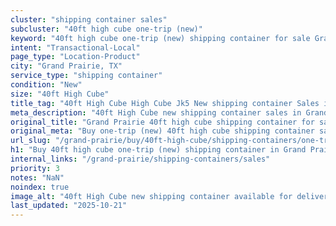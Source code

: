 ```yaml
---
cluster: "shipping container sales"
subcluster: "40ft high cube one-trip (new)"
keyword: "40ft high cube one-trip (new) shipping container for sale Grand Prairie, TX"
intent: "Transactional-Local"
page_type: "Location-Product"
city: "Grand Prairie, TX"
service_type: "shipping container"
condition: "New"
size: "40ft High Cube"
title_tag: "40ft High Cube High Cube Jk5 New shipping container Sales in Grand Prairie | LC Container"
meta_description: "40ft High Cube new shipping container sales in Grand Prairie. High cube containers with extra height. Fast delivery, competitive pricing. Serving shipping containers area. Quote ID: FSF. Call (214) 524-4168 for your free quote today."
original_title: "Grand Prairie 40ft high cube shipping container for sale | LC"
original_meta: "Buy one-trip (new) 40ft high cube shipping container sale with local delivery in Grand Prairie, TX. LC Container — local Since 2003. Request a fast quote today."
url_slug: "/grand-prairie/buy/40ft-high-cube/shipping-containers/one-trip-new"
h1: "Buy 40ft high cube one-trip (new) shipping container in Grand Prairie"
internal_links: "/grand-prairie/shipping-containers/sales"
priority: 3
notes: "NaN"
noindex: true
image_alt: "40ft High Cube new shipping container available for delivery in Grand Prairie"
last_updated: "2025-10-21"
---
```


<!-- TODO: Add unique city/inventory copy, images, and internal links here. -->
